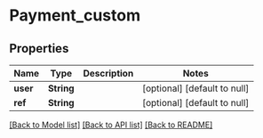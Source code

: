 # Payment_custom
## Properties

| Name | Type | Description | Notes |
|------------ | ------------- | ------------- | -------------|
| **user** | **String** |  | [optional] [default to null] |
| **ref** | **String** |  | [optional] [default to null] |

[[Back to Model list]](../README.md#documentation-for-models) [[Back to API list]](../README.md#documentation-for-api-endpoints) [[Back to README]](../README.md)

